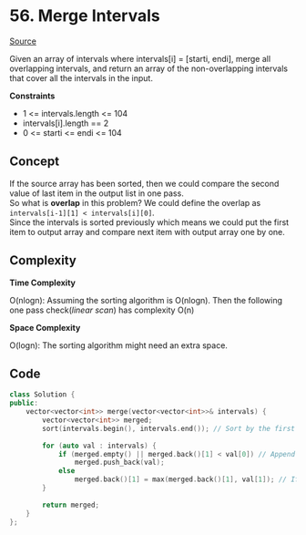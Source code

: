 # 56. Merge Intervals

[Source](https://leetcode.com/problems/merge-intervals/)  

Given an array of intervals where intervals[i] = [starti, endi], merge all overlapping intervals, and return an array of the non-overlapping intervals that cover all the intervals in the input.

**Constraints**

* 1 <= intervals.length <= 104
* intervals[i].length == 2
* 0 <= starti <= endi <= 104

## Concept

If the source array has been sorted, then we could compare the second value of last item in the output list in one pass.  
So what is **overlap** in this problem? We could define the overlap as `intervals[i-1][1] < intervals[i][0]`.  
Since the intervals is sorted previously which means we could put the first item to output array and compare next item with output array one by one.

## Complexity

**Time Complexity**  

O(nlogn): Assuming the sorting algorithm is O(nlogn). Then the following one pass check(*linear scan*) has complexity O(n)

**Space Complexity**  

O(logn): The sorting algorithm might need an extra space.

## Code
```c++
class Solution {
public:
    vector<vector<int>> merge(vector<vector<int>>& intervals) {
        vector<vector<int>> merged;
        sort(intervals.begin(), intervals.end()); // Sort by the first element, so we can easily compare the second in one pass
        
        for (auto val : intervals) {
            if (merged.empty() || merged.back()[1] < val[0]) // Append to list if it's not overlapped.
                merged.push_back(val);
            else
                merged.back()[1] = max(merged.back()[1], val[1]); // If it's overlap, pick max from the two tails.
        }
        
        return merged;
    }
};
```
